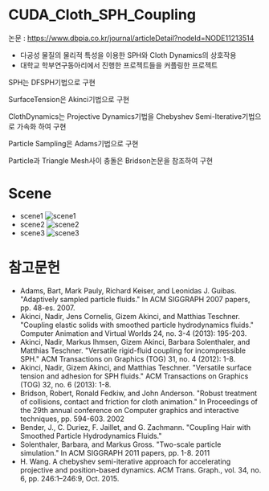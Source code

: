 # CUDA_Cloth_SPH_Coupling

논문 : https://www.dbpia.co.kr/journal/articleDetail?nodeId=NODE11213514
 - 다공성 물질의 물리적 특성을 이용한 SPH와 Cloth Dynamics의 상호작용
 - 대학교 학부연구동아리에서 진행한 프로젝트들을 커플링한 프로젝트

SPH는 DFSPH기법으로 구현

SurfaceTension은 Akinci기법으로 구현

ClothDynamics는 Projective Dynamics기법을 Chebyshev Semi-Iterative기법으로 가속화 하여 구현

Particle Sampling은 Adams기법으로 구현

Particle과 Triangle Mesh사이 충돌은 Bridson논문을 참조하여 구현

# Scene
- scene1
![scene1](https://user-images.githubusercontent.com/86860544/228155248-4f6ae980-1914-4263-9a17-d04209512077.gif)
- scene2
![scene2](https://user-images.githubusercontent.com/86860544/228155666-c4b4380c-2b3f-4ed7-9cd5-1558d6440373.gif)
- scene3
![scene3](https://user-images.githubusercontent.com/86860544/228155694-97ee6c90-078e-4623-9478-5108884512ea.gif)



# 참고문헌
 - Adams, Bart, Mark Pauly, Richard Keiser, and Leonidas J. Guibas. "Adaptively sampled particle fluids." In ACM SIGGRAPH 2007 papers, pp. 48-es. 2007.
 - Akinci, Nadir, Jens Cornelis, Gizem Akinci, and Matthias Teschner. "Coupling elastic solids with smoothed particle hydrodynamics fluids." Computer Animation and Virtual Worlds 24, no. 3-4 (2013): 195-203.
 - Akinci, Nadir, Markus Ihmsen, Gizem Akinci, Barbara Solenthaler, and Matthias Teschner. "Versatile rigid-fluid coupling for incompressible SPH." ACM Transactions on Graphics (TOG) 31, no. 4 (2012): 1-8.
 - Akinci, Nadir, Gizem Akinci, and Matthias Teschner. "Versatile surface tension and adhesion for SPH fluids." ACM Transactions on Graphics (TOG) 32, no. 6 (2013): 1-8.
 - Bridson, Robert, Ronald Fedkiw, and John Anderson. "Robust treatment of collisions, contact and friction for cloth animation." In Proceedings of the 29th annual conference on Computer graphics and interactive techniques, pp. 594-603. 2002
 - Bender, J., C. Duriez, F. Jaillet, and G. Zachmann. "Coupling Hair with Smoothed Particle Hydrodynamics Fluids."
 - Solenthaler, Barbara, and Markus Gross. "Two-scale particle simulation." In ACM SIGGRAPH 2011 papers, pp. 1-8. 2011
 - H. Wang. A chebyshev semi-iterative approach for accelerating projective and position-based dynamics. ACM Trans. Graph., vol. 34, no. 6, pp. 246:1–246:9, Oct. 2015.
